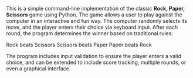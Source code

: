 This is a simple command-line implementation of the classic **Rock, Paper, Scissors** game using Python. The game allows a user to play against the computer in an interactive and fun way. The computer randomly selects its move, and the player enters their choice via keyboard input. After each round, the program determines the winner based on traditional rules:

 Rock beats Scissors
 Scissors beats Paper
 Paper beats Rock

The program includes input validation to ensure the player enters a valid choice, and can be extended to include score tracking, multiple rounds, or even a graphical interface.




